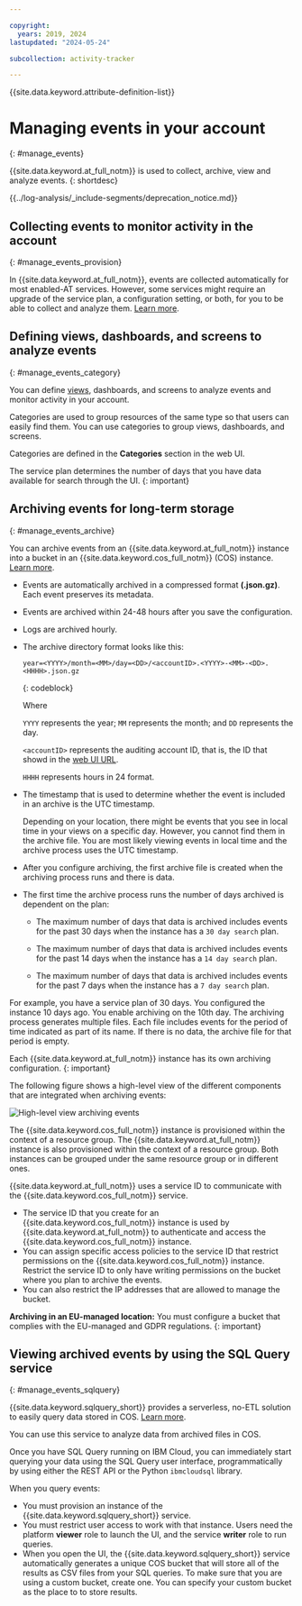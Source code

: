 ```yaml
---

copyright:
  years: 2019, 2024
lastupdated: "2024-05-24"

subcollection: activity-tracker

---
```


{{site.data.keyword.attribute-definition-list}}

# Managing events in your account
{: #manage_events}

{{site.data.keyword.at_full_notm}} is used to collect, archive, view and analyze events.
{: shortdesc}


{{../log-analysis/_include-segments/deprecation_notice.md}}

## Collecting events to monitor activity in the account
{: #manage_events_provision}

In {{site.data.keyword.at_full_notm}}, events are collected automatically for most enabled-AT services. However, some services might require an upgrade of the service plan, a configuration setting, or both, for you to be able to collect and analyze them. [Learn more](/docs/activity-tracker?topic=activity-tracker-events_collect).



## Defining views, dashboards, and screens to analyze events
{: #manage_events_category}

You can define [views](/docs/activity-tracker?topic=activity-tracker-views), dashboards, and screens to analyze events and monitor activity in your account.

Categories are used to group resources of the same type so that users can easily find them.  You can use categories to group views, dashboards, and screens.

Categories are defined in the **Categories** section in the web UI.

The service plan determines the number of days that you have data available for search through the UI.
{: important}


## Archiving events for long-term storage
{: #manage_events_archive}

You can archive events from an {{site.data.keyword.at_full_notm}} instance into a bucket in an {{site.data.keyword.cos_full_notm}} (COS) instance. [Learn more](/docs/activity-tracker?topic=activity-tracker-archiving).

* Events are automatically archived in a compressed format **(.json.gz)**. Each event preserves its metadata.
* Events are archived within 24-48 hours after you save the configuration.
* Logs are archived hourly.
* The archive directory format looks like this:

    ```text
    year=<YYYY>/month=<MM>/day=<DD>/<accountID>.<YYYY>-<MM>-<DD>.<HHHH>.json.gz
    ```
    {: codeblock}

    Where

    `YYYY` represents the year; `MM` represents the month; and `DD` represents the day.

    `<accountID>` represents the auditing account ID, that is, the ID that showd in the [web UI URL](/docs/activity-tracker?topic=activity-tracker-get_web_url).

    `HHHH` represents hours in 24 format.

* The timestamp that is used to determine whether the event is included in an archive is the UTC timestamp.

    Depending on your location, there might be events that you see in local time in your views on a specific day. However, you cannot find them in the archive file. You are most likely viewing events in local time and the archive process uses the UTC timestamp.

* After you configure archiving, the first archive file is created when the archiving process runs and there is data.
* The first time the archive process runs the number of days archived is dependent on the plan:

    * The maximum number of days that data is archived includes events for the past 30 days when the instance has a `30 day search` plan.

    * The maximum number of days that data is archived includes events for the past 14 days when the instance has a `14 day search` plan.

    * The maximum number of days that data is archived includes events for the past 7 days when the instance has a `7 day search` plan.

For example, you have a service plan of 30 days. You configured the instance 10 days ago. You enable archiving on the 10th day. The archiving process generates multiple files. Each file includes events for the period of time indicated as part of its name. If there is no data, the archive file for that period is empty.

Each {{site.data.keyword.at_full_notm}} instance has its own archiving configuration.
{: important}

The following figure shows a high-level view of the different components that are integrated when archiving events:

![High-level view archiving events](images/archive.png "High-level view archiving events")

The {{site.data.keyword.cos_full_notm}} instance is provisioned within the context of a resource group. The {{site.data.keyword.at_full_notm}} instance is also provisioned within the context of a resource group. Both instances can be grouped under the same resource group or in different ones.

{{site.data.keyword.at_full_notm}} uses a service ID to communicate with the {{site.data.keyword.cos_full_notm}} service.
* The service ID that you create for an {{site.data.keyword.cos_full_notm}} instance is used by {{site.data.keyword.at_full_notm}} to authenticate and access the {{site.data.keyword.cos_full_notm}} instance.
* You can assign specific access policies to the service ID that restrict permissions on the {{site.data.keyword.cos_full_notm}} instance. Restrict the service ID to only have writing permissions on the bucket where you plan to archive the events.
* You can also restrict the IP addresses that are allowed to manage the bucket.

**Archiving in an EU-managed location:** You must configure a bucket that complies with the EU-managed and GDPR regulations.
{: important}



## Viewing archived events by using the SQL Query service
{: #manage_events_sqlquery}


{{site.data.keyword.sqlquery_short}} provides a serverless, no-ETL solution to easily query data stored in COS. [Learn more](/docs/sql-query?topic=sql-query-overview).

You can use this service to analyze data from archived files in COS.

Once you have SQL Query running on IBM Cloud, you can immediately start querying your data using the SQL Query user interface, programmatically by using either the REST API or the Python `ibmcloudsql` library.

When you query events:
* You must provision an instance of the {{site.data.keyword.sqlquery_short}} service.
* You must restrict user access to work with that instance. Users need the platform **viewer** role to launch the UI, and the service **writer** role to run queries.
* When you open the UI, the {{site.data.keyword.sqlquery_short}} service automatically generates a unique COS bucket that will store all of the results as CSV files from your SQL queries. To make sure that you are using a custom bucket, create one. You can specify your custom bucket as the place to to store results.
